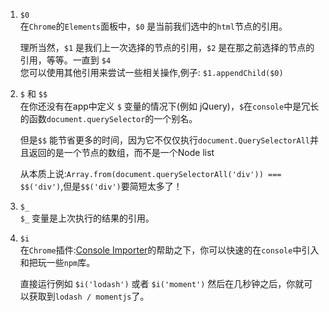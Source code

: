 1. `$0`  
    在`Chrome`的`Elements`面板中，`$0` 是当前我们选中的`html`节点的引用。  

    理所当然，`$1` 是我们上一次选择的节点的引用，`$2` 是在那之前选择的节点的引用，等等。一直到 `$4`  
    您可以使用其他引用来尝试一些相关操作,例子: `$1.appendChild($0)`  

2. `$` 和 `$$`  
    在你还没有在app中定义 `$` 变量的情况下(例如 jQuery)，`$`在`console`中是冗长的函数`document.querySelector`的一个别名。  

    但是`$$` 能节省更多的时间，因为它不仅仅执行`document.QuerySelectorAll`并且返回的是一个节点的数组，而不是一个Node list  

    从本质上说:`Array.from(document.querySelectorAll('div')) === $$('div')`,但是`$$('div')`要简短太多了！

3. `$_`  
  `$_` 变量是上次执行的结果的引用。

4. `$i`  
    在`Chrome`插件:[Console Importer](https://chrome.google.com/webstore/detail/console-importer/hgajpakhafplebkdljleajgbpdmplhie/related)的帮助之下，你可以快速的在`console`中引入和把玩一些`npm`库。  

    直接运行例如 `$i('lodash')` 或者 `$i('moment')` 然后在几秒钟之后，你就可以获取到`lodash / momentjs`了。